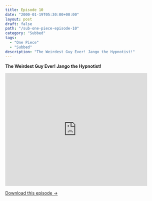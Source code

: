 ```yaml
---
title: Episode 10
date: "2000-01-19T05:30:00+00:00"
layout: post
draft: false
path: "/sub-one-piece-episode-10"
category: "Subbed"
tags:
  - "One Piece"
  - "Subbed"
description: "The Weirdest Guy Ever! Jango the Hypnotist!"
---
```


**The Weirdest Guy Ever! Jango the Hypnotist!**

<iframe width="640" height="360" src="https://www.fembed.com/v/54oy82gwx9l" frameborder="0" marginwidth=0 marginheight=0 scrolling=no allowfullscreen style="max-width:90%;"></iframe>

<a href="http://ouo.io/qs/eCodkFEQ?s=https://www.fembed.com/f/54oy82gwx9l" class="styled_a">Download this episode →</a>

